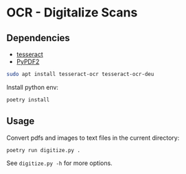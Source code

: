 # OCR - Digitalize Scans

## Dependencies

* [tesseract](https://tesseract-ocr.github.io/tessdoc/)
* [PyPDF2](https://pypdf2.readthedocs.io/en/stable/)

```bash
sudo apt install tesseract-ocr tesseract-ocr-deu
```

Install python env:
```bash
poetry install
```

## Usage

Convert pdfs and images to text files in the current directory:
```bash
poetry run digitize.py .
```

See `digitize.py -h` for more options.
